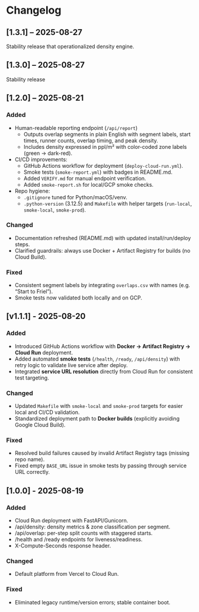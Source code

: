 # Changelog

## [1.3.1] – 2025-08-27
Stability release that operationalized density engine.

## [1.3.0] – 2025-08-27
Stability release

## [1.2.0] – 2025-08-21
### Added
- Human-readable reporting endpoint (`/api/report`)  
  - Outputs overlap segments in plain English with segment labels, start times, runner counts, overlap timing, and peak density.  
  - Includes density expressed in ppl/m² with color-coded zone labels (green → dark-red).  
- CI/CD improvements:  
  - GitHub Actions workflow for deployment (`deploy-cloud-run.yml`).  
  - Smoke tests (`smoke-report.yml`) with badges in README.md.  
  - Added `VERIFY.md` for manual endpoint verification.  
  - Added `smoke-report.sh` for local/GCP smoke checks.  
- Repo hygiene:  
  - `.gitignore` tuned for Python/macOS/venv.  
  - `.python-version` (3.12.5) and `Makefile` with helper targets (`run-local`, `smoke-local`, `smoke-prod`).  

### Changed
- Documentation refreshed (README.md) with updated install/run/deploy steps.  
- Clarified guardrails: always use Docker + Artifact Registry for builds (no Cloud Build).  

### Fixed
- Consistent segment labels by integrating `overlaps.csv` with names (e.g. “Start to Friel”).  
- Smoke tests now validated both locally and on GCP.  

## [v1.1.1] - 2025-08-20
### Added
- Introduced GitHub Actions workflow with **Docker → Artifact Registry → Cloud Run** deployment.
- Added automated **smoke tests** (`/health`, `/ready`, `/api/density`) with retry logic to validate live service after deploy.
- Integrated **service URL resolution** directly from Cloud Run for consistent test targeting.

### Changed
- Updated `Makefile` with `smoke-local` and `smoke-prod` targets for easier local and CI/CD validation.
- Standardized deployment path to **Docker builds** (explicitly avoiding Google Cloud Build).

### Fixed
- Resolved build failures caused by invalid Artifact Registry tags (missing repo name).
- Fixed empty `BASE_URL` issue in smoke tests by passing through service URL correctly.

## [1.0.0] - 2025-08-19
### Added
- Cloud Run deployment with FastAPI/Gunicorn.
- /api/density: density metrics & zone classification per segment.
- /api/overlap: per-step split counts with staggered starts.
- /health and /ready endpoints for liveness/readiness.
- X-Compute-Seconds response header.

### Changed
- Default platform from Vercel to Cloud Run.

### Fixed
- Eliminated legacy runtime/version errors; stable container boot.
